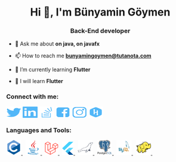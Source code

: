 <h1 align="center">Hi 👋, I'm Bünyamin Göymen</h1>
<h3 align="center">Back-End developer</h3>

- 💬 Ask me about **on java, on javafx**

- 📫 How to reach me **bunyamingoymen@tutanota.com**

- 🌱 I’m currently learning **Flutter**
 
- 🌱 I will learn **Flutter**

<h3 align="left">Connect with me:</h3>
<p align="left">
<a href="https://twitter.com/bunyamingoymen" target="_blank"><img align="center" src="img/social/blue/twitter.svg" alt="bunyamingoymen" height="30" width="40" /></a>
<a href="https://linkedin.com/in/bunyamingoymen" target="_blank"><img align="center" src="img/social/blue/linkedin.svg" alt="bunyamingoymen" height="30" width="40" /></a>
<a href="https://stackoverflow.com/users/143783277" target="_blank"><img align="center" src="img/social/blue/stackoverflow.svg" alt="143783277" height="30" width="40" /></a>
<a href="https://fb.com/bunyamingoymen" target="_blank"><img align="center" src="img/social/blue/facebook.svg" alt="bunyamingoymen" height="30" width="40" /></a>
<a href="https://instagram.com/bunyamingoymen" target="_blank"><img align="center" src="img/social/blue/instagram.svg" alt="bunyamingoymen" height="30" width="40" /></a>
<a href="https://www.hackerrank.com/bunyamingoymen" target="_blank"><img align="center" src="img/social/blue/hackerrank.svg" alt="bunyamingoymen" height="30" width="40" /></a>
</p>

<h3 align="left">Languages and Tools:</h3>
<p align="left"> 
  <a href="https://www.cprogramming.com/" target="_blank"> <img src="img/Languages/c.svg" alt="c" width="40" height="40"/> </a>
 &nbsp;
  <a href="https://www.java.com" target="_blank"> <img src="img/Languages/java.svg" alt="java" width="40" height="40"/> </a> 
 &nbsp;
  <a href="https://laravel.com/" target="_blank"> <img src="img/Languages/laravel.svg" alt="bootstrap" width="35" height="35"/> </a>
 &nbsp;
    <a href="https://flutter.dev/" target="_blank"> <img src="img/Languages/flutter.svg" alt="bootstrap" width="30" height="35"/> </a>
 &nbsp;
  <a href="https://mariadb.org/" target="_blank"> <img src="img/Languages/mariadb.svg" alt="mariadb" width="40" height="40"/> </a>
 &nbsp;
  <a href="https://www.postgresql.org" target="_blank"> <img src="img/Languages/postgresql.svg" alt="postgresql" width="40" height="40"/> </a>
   &nbsp;
    <a href="https://www.mysql.com/" target="_blank"> <img src="img/Languages/mysql.svg" alt="postgresql" width="40" height="40"/> </a>
     &nbsp;
    <a href="https://hadoop.apache.org/" target="_blank"> <img src="img/Languages/hadoop.svg" alt="bootstrap" width="40" height="40"/> </a>
     &nbsp;

</p>

